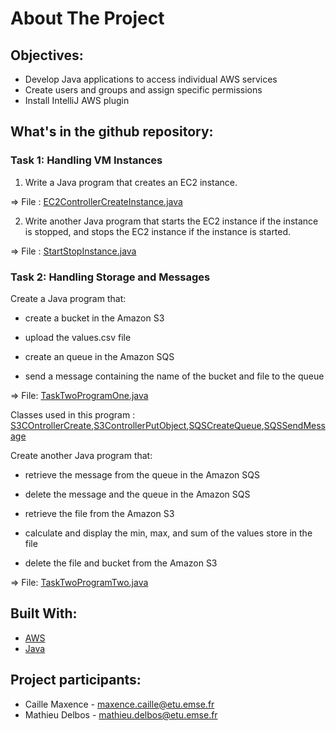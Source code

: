 <!-- ABOUT THE PROJECT -->
# About The Project

## Objectives:
- Develop Java applications to access individual AWS services
- Create users and groups and assign specific permissions
- Install IntelliJ AWS plugin

## What's in the github repository:

### Task 1: Handling VM Instances

1. Write a Java program that creates an EC2 instance.

=> File : [EC2ControllerCreateInstance.java](https://github.com/maxant38/aws-cloud/blob/main/src/main/java/emse/EC2ControllerStartInstance.java)

2. Write another Java program that starts the EC2 instance if the instance is stopped, and stops the EC2 instance if the instance is started.

=> File : [StartStopInstance.java](https://github.com/maxant38/aws-cloud/blob/main/src/main/java/emse/StartStopInstance.java)

### Task 2: Handling Storage and Messages

Create a Java program that:

- create a bucket in the Amazon S3

- upload the values.csv file

- create an queue in the Amazon SQS

- send a message containing the name of the bucket and file to the queue

=> File: [TaskTwoProgramOne.java](https://github.com/maxant38/aws-cloud/blob/main/src/main/java/emse/TaskTwoProgramOne.java)

 Classes used in this program :  [S3COntrollerCreate](https://github.com/maxant38/aws-cloud/blob/main/src/main/java/emse/S3ControllerCreate.java),[S3ControllerPutObject](https://github.com/maxant38/aws-cloud/blob/main/src/main/java/emse/S3ControllerPutObject.java),[SQSCreateQueue](https://github.com/maxant38/aws-cloud/blob/main/src/main/java/emse/SQSCreateQueue.java),[SQSSendMessage](https://github.com/maxant38/aws-cloud/blob/main/src/main/java/emse/SQSSendMessage.java)



Create another Java program that:

- retrieve the message from the queue in the Amazon SQS

- delete the message and the queue in the Amazon SQS

- retrieve the file from the Amazon S3

- calculate and display the min, max, and sum of the values store in the file

- delete the file and bucket from the Amazon S3

=> File: [TaskTwoProgramTwo.java](https://github.com/maxant38/aws-cloud/blob/main/src/main/java/emse/TaskTwoProgramTwo.java)

## Built With:

* [AWS](https://aws.amazon.com/fr/)
* [Java](https://www.java.com/fr/)

## Project participants:

- Caille Maxence - maxence.caille@etu.emse.fr
- Mathieu Delbos - mathieu.delbos@etu.emse.fr








